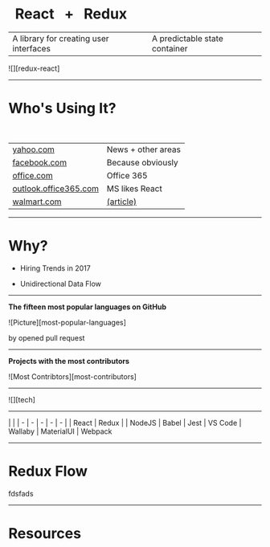 # &nbsp; React &nbsp;&nbsp;+&nbsp;&nbsp; Redux

| | |
| - | - |
| A library for creating user interfaces | A predictable state container

![][redux-react]


---

# Who's Using It?

[yahoo.com]: http://yahoo.com
[facebook.com]: http://facebook.com
[office.com]: http://office.com
[outlook.office365.com]: http://outlook.office365.com
[walmart.com]: http://walmart.com
[walmart-article]: https://www.informationweek.com/devops/programming-languages/walmart-agility-enabled-with-reactjs-nodejs/d/d-id/1328676?

&nbsp;

| | |
| - | -
| [yahoo.com][yahoo.com] | News + other areas
| [facebook.com][facebook.com] | Because obviously
| [office.com][office.com] | Office 365
| [outlook.office365.com][outlook.office365.com] | MS likes React
| [walmart.com][walmart.com] | [(article)][walmart-article]

---

# Why?

<!-- {{ x: step * 1200 * 1 }} -->

- Hiring Trends in 2017


- Unidirectional Data Flow


---

__The fifteen most popular languages on GitHub__

![Picture][most-popular-languages]

by opened pull request

---

__Projects with the most contributors__

![Most Contribtors][most-contributors]

---

![][tech]

-----

| |
| - | - | - | - | - |
| React | Redux | | NodeJS | Babel
| Jest | VS Code | Wallaby | MaterialUI | Webpack

---

# Redux Flow

<div id="diagram"></div>


fdsfads


---

# Resources


